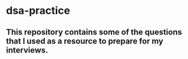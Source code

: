 # dsa-practice
## This repository contains some of the questions that I used as a resource to prepare for my interviews.
